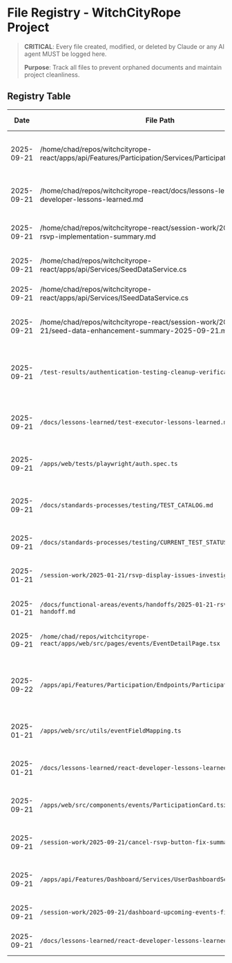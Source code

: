 # File Registry - WitchCityRope Project

> **CRITICAL**: Every file created, modified, or deleted by Claude or any AI agent MUST be logged here.
>
> **Purpose**: Track all files to prevent orphaned documents and maintain project cleanliness.

## Registry Table

| Date | File Path | Action | Purpose | Session/Task | Status | Cleanup Date |
|------|-----------|--------|---------|--------------|--------|--------------|
| 2025-09-21 | /home/chad/repos/witchcityrope-react/apps/api/Features/Participation/Services/ParticipationService.cs | MODIFIED | Implemented re-RSVP functionality - allow users to RSVP again after cancelling by only checking ACTIVE participations | Re-RSVP implementation request | ACTIVE | N/A |
| 2025-09-21 | /home/chad/repos/witchcityrope-react/docs/lessons-learned/backend-developer-lessons-learned.md | MODIFIED | Added comprehensive documentation of re-RSVP implementation patterns and business rules | Backend development lessons documentation | ACTIVE | N/A |
| 2025-09-21 | /home/chad/repos/witchcityrope-react/session-work/2025-09-21/re-rsvp-implementation-summary.md | CREATED | Comprehensive summary of re-RSVP implementation including test scenarios and business rules | Re-RSVP implementation documentation | TEMPORARY | 2025-10-21 |
| 2025-09-21 | /home/chad/repos/witchcityrope-react/apps/api/Services/SeedDataService.cs | MODIFIED | Updated seed data to improve RSVP/ticket testing with fewer events and more social events | Seed data enhancement request | ACTIVE | N/A |
| 2025-09-21 | /home/chad/repos/witchcityrope-react/apps/api/Services/ISeedDataService.cs | MODIFIED | Added SeedEventParticipationsAsync method to interface | Seed data enhancement request | ACTIVE | N/A |
| 2025-09-21 | /home/chad/repos/witchcityrope-react/session-work/2025-09-21/seed-data-enhancement-summary-2025-09-21.md | CREATED | Comprehensive documentation of seed data changes and reseeding instructions | Seed data enhancement documentation | ACTIVE | 2025-10-21 |
| 2025-09-21 | `/test-results/authentication-testing-cleanup-verification-report.md` | CREATED | Comprehensive report on authentication test cleanup verification | Authentication test verification after test-developer cleanup | ACTIVE | 2025-10-21 |
| 2025-09-21 | `/docs/lessons-learned/test-executor-lessons-learned.md` | MODIFIED | Added authentication test cleanup verification success pattern | Updating lessons learned with verification results | ACTIVE | N/A |
| 2025-09-21 | `/apps/web/tests/playwright/auth.spec.ts` | DELETED | Removed outdated authentication tests with wrong UI expectations | Test cleanup - removing redundant failing tests | DELETED | N/A |
| 2025-09-21 | `/docs/standards-processes/testing/TEST_CATALOG.md` | MODIFIED | Documented removal of auth.spec.ts file and coverage preservation | File removal documentation and test coverage verification | ACTIVE | N/A |
| 2025-09-21 | `/docs/standards-processes/testing/CURRENT_TEST_STATUS.md` | MODIFIED | Updated with authentication test cleanup completion status | Authentication test cleanup documentation | ACTIVE | N/A |
| 2025-01-21 | `/session-work/2025-01-21/rsvp-display-issues-investigation.md` | CREATED | Investigation and fixes for RSVP/ticket display issues | React Developer RSVP/ticket bug fix | TEMPORARY | 2025-01-28 |
| 2025-01-21 | `/docs/functional-areas/events/handoffs/2025-01-21-rsvp-display-fix-handoff.md` | CREATED | Handoff document for RSVP/ticket display fixes | React Developer handoff | ACTIVE | 2025-04-21 |
| 2025-09-21 | `/home/chad/repos/witchcityrope-react/apps/web/src/pages/events/EventDetailPage.tsx` | MODIFIED | Fixed admin EDIT link URL from `/admin/events/edit/${id}` to `/admin/events/${id}` | Admin link URL fix | ACTIVE | N/A |
| 2025-09-22 | `/apps/api/Features/Participation/Endpoints/ParticipationEndpoints.cs` | MODIFIED | Fixed admin participations endpoint to return ApiResponse wrapper format | Backend Developer - Fix missing RSVP/Tickets data in admin interface | ACTIVE | N/A |
| 2025-01-21 | `/apps/web/src/utils/eventFieldMapping.ts` | MODIFIED | Fixed critical field mapping bug - preserve API count fields | React Developer RSVP/ticket bug fix | ACTIVE | N/A |
| 2025-01-21 | `/docs/lessons-learned/react-developer-lessons-learned.md` | MODIFIED | Added lesson about event field mapping bugs | React Developer lessons learned | ACTIVE | N/A |
| 2025-09-21 | `/apps/web/src/components/events/ParticipationCard.tsx` | MODIFIED | Fixed Cancel RSVP button - added missing confirmation modal | React Developer Cancel RSVP bug fix | ACTIVE | N/A |
| 2025-09-21 | `/session-work/2025-09-21/cancel-rsvp-button-fix-summary.md` | CREATED | Comprehensive summary of Cancel RSVP button fix and investigation | React Developer bug fix documentation | TEMPORARY | 2025-10-21 |
| 2025-09-21 | `/apps/api/Features/Dashboard/Services/UserDashboardService.cs` | MODIFIED | Fix GetUserEventsAsync to return actual user participations instead of empty list | Dashboard upcoming events bug fix | ACTIVE | Production fix |
| 2025-09-21 | `/session-work/2025-09-21/dashboard-upcoming-events-fix.md` | CREATED | Documentation of dashboard events fix implementation and testing | Bug fix documentation | TEMPORARY | 2025-10-21 |
| 2025-09-21 | `/docs/lessons-learned/react-developer-lessons-learned.md` | MODIFIED | Added lesson about hardcoded empty lists breaking dashboard features | Prevent similar issues in future | ACTIVE | Ongoing |